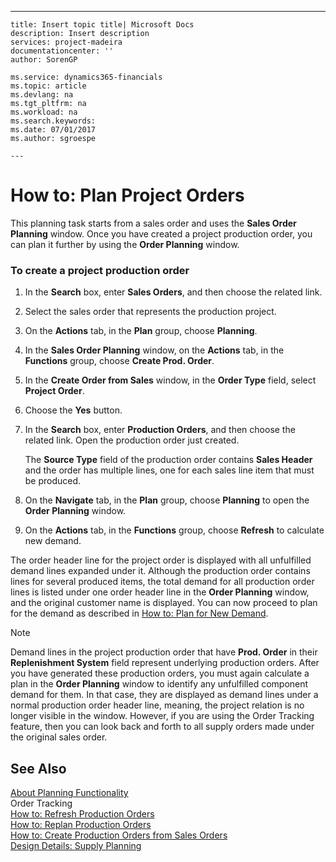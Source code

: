 ---
    title: Insert topic title| Microsoft Docs
    description: Insert description
    services: project-madeira
    documentationcenter: ''
    author: SorenGP

    ms.service: dynamics365-financials
    ms.topic: article
    ms.devlang: na
    ms.tgt_pltfrm: na
    ms.workload: na
    ms.search.keywords:
    ms.date: 07/01/2017
    ms.author: sgroespe

    ---
# How to: Plan Project Orders
This planning task starts from a sales order and uses the **Sales Order Planning** window. Once you have created a project production order, you can plan it further by using the **Order Planning** window.  
  
### To create a project production order  
  
1.  In the **Search** box, enter **Sales Orders**, and then choose the related link.  
  
2.  Select the sales order that represents the production project.  
  
3.  On the **Actions** tab, in the **Plan** group, choose **Planning**.  
  
4.  In the **Sales Order Planning** window, on the **Actions** tab, in the **Functions** group, choose  **Create Prod. Order**.  
  
5.  In the **Create Order from Sales** window, in the **Order Type** field, select **Project Order**.  
  
6.  Choose the **Yes** button.  
  
7.  In the **Search** box, enter **Production Orders**, and then choose the related link. Open the production order just created.  
  
     The **Source Type** field of the production order contains **Sales Header** and the order has multiple lines, one for each sales line item that must be produced.  
  
8.  On the **Navigate** tab, in the **Plan** group, choose **Planning** to open the **Order Planning** window.  
  
9. On the **Actions** tab, in the **Functions** group, choose **Refresh** to calculate new demand.  
  
 The order header line for the project order is displayed with all unfulfilled demand lines expanded under it. Although the production order contains lines for several produced items, the total demand for all production order lines is listed under one order header line in the **Order Planning** window, and the original customer name is displayed. You can now proceed to plan for the demand as described in [How to: Plan for New Demand](../how-to-plan-for-new-demand.md).  
  
> [!NOTE]  
>  Demand lines in the project production order that have **Prod. Order** in their **Replenishment System** field represent underlying production orders. After you have generated these production orders, you must again calculate a plan in the **Order Planning** window to identify any unfulfilled component demand for them. In that case, they are displayed as demand lines under a normal production order header line, meaning, the project relation is no longer visible in the window. However, if you are using the Order Tracking feature, then you can look back and forth to all supply orders made under the original sales order.  
  
## See Also  
 [About Planning Functionality](../about-planning-functionality.md)   
 Order Tracking   
 [How to: Refresh Production Orders](../how-to-refresh-production-orders.md)   
 [How to: Replan Production Orders](../how-to-replan-production-orders.md)   
 [How to: Create Production Orders from Sales Orders](../how-to-create-production-orders-from-sales-orders.md)   
 [Design Details: Supply Planning](design-details-supply-planning.md)